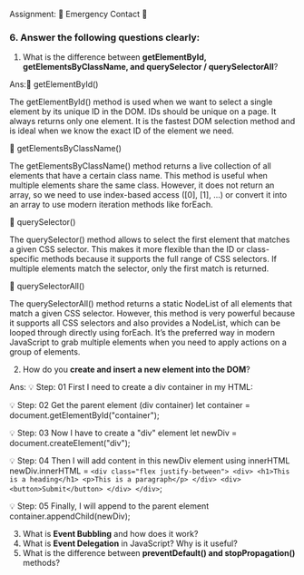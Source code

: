 Assignment: 🚦 Emergency Contact 🚦

### 6. Answer the following questions clearly:

1. What is the difference between **getElementById, getElementsByClassName, and querySelector / querySelectorAll**?

Ans:🚀 getElementById()

The getElementById() method is used when we want to select a single element by its unique ID in the DOM. IDs should be unique on a page. It always returns only one element. It is the fastest DOM selection method and is ideal when we know the exact ID of the element we need.

🚀 getElementsByClassName()

The getElementsByClassName() method returns a live collection of all elements that have a certain class name. This method is useful when multiple elements share the same class. However, it does not return an array, so we need to use index-based access ([0], [1], ...) or convert it into an array to use modern iteration methods like forEach. 

🚀 querySelector()

The querySelector() method allows to select the first element that matches a given CSS selector. This makes it more flexible than the ID or class-specific methods because it supports the full range of CSS selectors. If multiple elements match the selector, only the first match is returned.

🚀 querySelectorAll()

The querySelectorAll() method returns a static NodeList of all elements that match a given CSS selector. However, this method is very powerful because it supports all CSS selectors and also provides a NodeList, which can be looped through directly using forEach. It’s the preferred way in modern JavaScript to grab multiple elements when you need to apply actions on a group of elements.


2. How do you **create and insert a new element into the DOM**?

Ans: 💡 Step: 01
First I need to create a div container in my HTML:
<div id="container"></div>

💡 Step: 02
Get the parent element (div container)
let container = document.getElementById("container");

💡 Step: 03
Now I have to create a "div" element
let newDiv = document.createElement("div"); 

💡 Step: 04
Then I will add content in this newDiv element using innerHTML
newDiv.innerHTML = `
            <div class="flex justify-between">
                <div>
                    <h1>This is a heading</h1>
                    <p>This is a paragraph</p>
                </div>
                <div>
                    <button>Submit</button>
                </div>
            </div>
            `;

💡 Step: 05
Finally, I will append to the parent element
container.appendChild(newDiv);


3. What is **Event Bubbling** and how does it work?
4. What is **Event Delegation** in JavaScript? Why is it useful?
5. What is the difference between **preventDefault() and stopPropagation()** methods?
